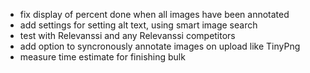 * fix display of percent done when all images have been annotated
* add settings for setting alt text, using smart image search
* test with Relevanssi and any Relevanssi competitors
* add option to syncronously annotate images on upload like TinyPng
* measure time estimate for finishing bulk